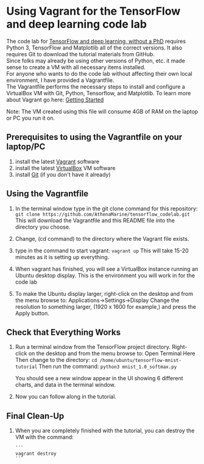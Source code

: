 # Using Vagrant for the TensorFlow and deep learning code lab

The code lab for [TensorFlow and deep learning, without a PhD](https://codelabs.developers.google.com/codelabs/cloud-tensorflow-mnist/#0)
requires Python 3, TensorFlow and Matplotlib all of the correct versions. It also requires Git to download the tutorial 
materials from GitHub.  
Since folks may already be using other versions of Python, etc. it made sense to create a VM with all necessary items installed.  
For anyone who wants to do the code lab without affecting their own local environment, I have provided a Vagrantfile.  
The Vagrantfile performs the necessary steps to install and configure a VirtualBox VM with Git, Python, Tensorflow, and Matplotlib.
To learn more about Vagrant go here: [Getting Started](https://www.vagrantup.com/docs/getting-started/)

Note: The VM created using this file will consume 4GB of RAM on the laptop or PC you run it on.

## Prerequisites to using the Vagrantfile on your laptop/PC

1. install the latest [Vagrant](https://www.vagrantup.com/downloads.html) software
2. install the latest [VirtualBox](https://www.virtualbox.org/) VM software
3. install [Git](https://git-scm.com/book/en/v2/Getting-Started-Installing-Git) (if you don't have it already)

## Using the Vagrantfile

1. In the terminal window type in the git clone command for this repository:
       ```
       git clone https://github.com/AthenaMarine/tensorflow_codelab.git
       ```
   This will download the Vagrantfile and this README file into the directory you choose. 
   
2. Change, (cd command) to the directory where the Vagrant file exists. 

3. type in the command to start vagrant:
       ```
       vagrant up
       ```
   This will take 15-20 minutes as it is setting up everything.
   
4. When vagrant has finished, you will see a VirtualBox instance running an Ubuntu desktop display.
   This is the environment you will work in for the code lab   
   
5. To make the Ubuntu display larger, right-click on the desktop and from the menu browse to:
       Applications->Settings->Display
   Change the resolution to something larger, (1920 x 1600 for example,) and press the Apply button.

## Check that Everything Works

1. Run a terminal window from the TensorFlow project directory. Right-click on the desktop 
and from the menu browse to:
       Open Terminal Here
    Then change to the directory:
       ```
       cd /home/ubuntu/tensorflow-mnist-tutorial
       ```
    Then run the command:
       ```
       python3 mnist_1.0_softmax.py
       ```
       
    You should see a new window appear in the UI showing 6 different charts, and data in the terminal window. 
    
2. Now you can follow along in the tutorial.

## Final Clean-Up

1. When you are completely finished with the tutorial, you can destroy the VM with the command:

       ```
       vagrant destroy
       ```

